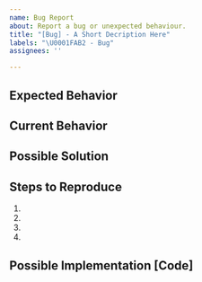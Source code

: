```yaml
---
name: Bug Report
about: Report a bug or unexpected behaviour.
title: "[Bug] - A Short Decription Here"
labels: "\U0001FAB2 - Bug"
assignees: ''

---
```


<!--- Provide a general summary of the issue in the title above. -->
<!--- You may also proved detailed description here. -->

## Expected Behavior
<!--- Tell us what should happen. -->

## Current Behavior
<!--- Tell us what happens instead of the expected behavior. -->

## Possible Solution
<!--- Not obligatory, but suggest a fix/reason for the bug if possible. -->

## Steps to Reproduce
<!--- Provide a link to a live example, or an unambiguous set of steps to -->
<!--- reproduce this bug. Include content/text to reproduce, if relevant. -->
1.
2.
3.
4.

## Possible Implementation [Code]
<!--- Not obligatory, but suggest an idea for implementing addition or change. -->
